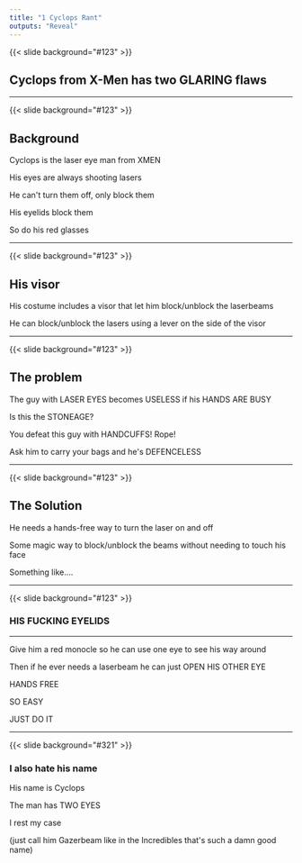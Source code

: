 ```yaml
---
title: "1 Cyclops Rant"
outputs: "Reveal"
---
```


{{< slide background="#123" >}}

## Cyclops from X-Men has two GLARING flaws

---

{{< slide background="#123" >}}

## Background

Cyclops is the laser eye man from XMEN

His eyes are always shooting lasers

He can't turn them off, only block them

His eyelids block them

So do his red glasses

---

{{< slide background="#123" >}}

## His visor

His costume includes a visor that let him block/unblock the laserbeams

He can block/unblock the lasers using a lever on the side of the visor

---

{{< slide background="#123" >}}

## The problem

The guy with LASER EYES becomes USELESS if his HANDS ARE BUSY

Is this the STONEAGE?

You defeat this guy with HANDCUFFS!
Rope!

Ask him to carry your bags and he's DEFENCELESS

---

{{< slide background="#123" >}}

## The Solution

He needs a hands-free way to turn the laser on and off

Some magic way to block/unblock the beams without needing to touch his face

Something like....

---

{{< slide background="#123" >}}

### HIS FUCKING EYELIDS

---

Give him a red monocle so he can use one eye to see his way around

Then if he ever needs a laserbeam he can just OPEN HIS OTHER EYE

HANDS FREE

SO EASY

JUST DO IT

---

{{< slide background="#321" >}}

### I also hate his name

His name is Cyclops

The man has TWO EYES

I rest my case

(just call him Gazerbeam like in the Incredibles that's such a damn good name)
